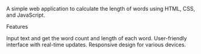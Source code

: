 A simple web application to calculate the length of words using HTML, CSS, and JavaScript.

Features

Input text and get the word count and length of each word.
User-friendly interface with real-time updates.
Responsive design for various devices.
